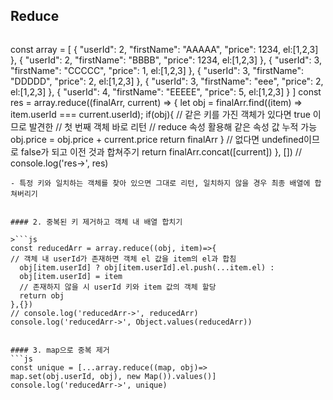 ## Reduce

>```js
const array = [
    {
      "userId": 2,
      "firstName": "AAAAA",
      "price": 1234,
      el:[1,2,3]
    },
    {
      "userId": 2,
      "firstName": "BBBB",
      "price": 1234,
      el:[1,2,3]
    },
    {
      "userId": 3,
      "firstName": "CCCCC",
      "price": 1,
      el:[1,2,3]
    },
    {
      "userId": 3,
      "firstName": "DDDDD",
      "price": 2,
      el:[1,2,3]
    },
   {
      "userId": 3,
      "firstName": "eee",
      "price": 2,
       el:[1,2,3]
   },
    {
      "userId": 4,
      "firstName": "EEEEE",
      "price": 5,
       el:[1,2,3]
    }
  ]
const res = array.reduce((finalArr, current)  => {
  let obj = finalArr.find((item) => item.userId === current.userId); 
  if(obj){
    // 같은 키를 가진 객체가 있다면 true 이므로 발견한 
    // 첫 번째 객체 바로 리턴
    // reduce 속성 활용해 같은 속성 값 누적 가능
       obj.price = obj.price + current.price
 return finalArr
  } 
  // 없다면 undefined이므로 false가 되고 이전 것과 합쳐주기
    return finalArr.concat([current])
}, [])
// console.log('res->', res)
```
- 특정 키와 일치하는 객체를 찾아 있으면 그대로 리턴, 일치하지 않을 경우 최종 배열에 합쳐버리기


#### 2. 중복된 키 제거하고 객체 내 배열 합치기

>```js
const reducedArr = array.reduce((obj, item)=>{  
// 객체 내 userId가 존재하면 객체 el 값을 item의 el과 합침 
  obj[item.userId] ? obj[item.userId].el.push(...item.el) :
  obj[item.userId] = item
  // 존재하지 않을 시 userId 키와 item 값의 객체 할당
  return obj
},{})
// console.log('reducedArr->', reducedArr)
console.log('reducedArr->', Object.values(reducedArr))


#### 3. map으로 중복 제거
```js
const unique = [...array.reduce((map, obj)=> 
map.set(obj.userId, obj), new Map()).values()]
console.log('reducedArr->', unique)
```